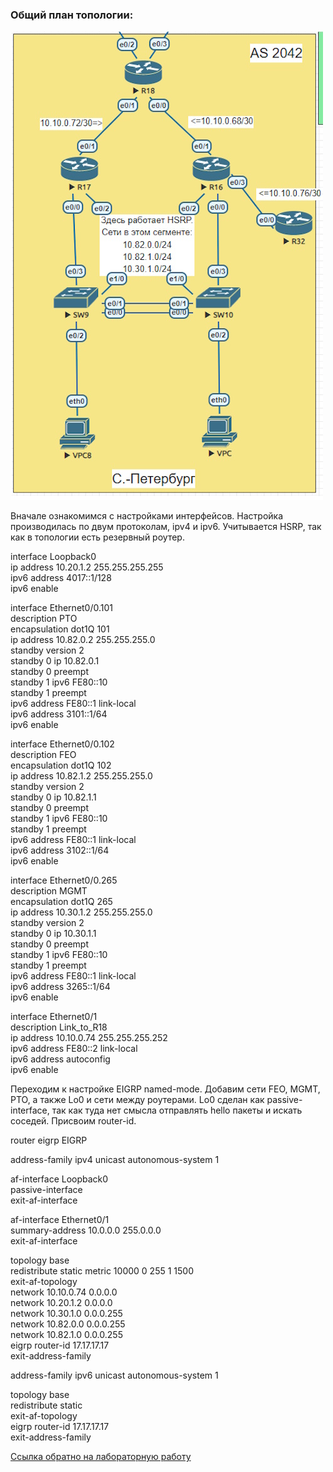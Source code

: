### Общий план топологии:
<img src='pic/top.jpg'>  

Вначале ознакомимся с настройками интерфейсов. Настройка производилась по двум протоколам, ipv4 и ipv6. Учитывается HSRP, так как в топологии есть резервный роутер.  

interface Loopback0  
 ip address 10.20.1.2 255.255.255.255  
 ipv6 address 4017::1/128  
 ipv6 enable  

interface Ethernet0/0.101  
 description PTO  
 encapsulation dot1Q 101  
 ip address 10.82.0.2 255.255.255.0  
 standby version 2  
 standby 0 ip 10.82.0.1  
 standby 0 preempt  
 standby 1 ipv6 FE80::10  
 standby 1 preempt  
 ipv6 address FE80::1 link-local  
 ipv6 address 3101::1/64  
 ipv6 enable  

interface Ethernet0/0.102  
 description FEO  
 encapsulation dot1Q 102  
 ip address 10.82.1.2 255.255.255.0  
 standby version 2  
 standby 0 ip 10.82.1.1  
 standby 0 preempt  
 standby 1 ipv6 FE80::10  
 standby 1 preempt  
 ipv6 address FE80::1 link-local  
 ipv6 address 3102::1/64  
 ipv6 enable  
           
interface Ethernet0/0.265  
 description MGMT  
 encapsulation dot1Q 265  
 ip address 10.30.1.2 255.255.255.0  
 standby version 2  
 standby 0 ip 10.30.1.1  
 standby 0 preempt  
 standby 1 ipv6 FE80::10  
 standby 1 preempt  
 ipv6 address FE80::1 link-local  
 ipv6 address 3265::1/64  
 ipv6 enable  
  
interface Ethernet0/1  
 description Link_to_R18  
 ip address 10.10.0.74 255.255.255.252  
 ipv6 address FE80::2 link-local  
 ipv6 address autoconfig  
 ipv6 enable  

 Переходим к настройке EIGRP named-mode. Добавим сети FEO, MGMT, PTO, а также Lo0 и сети между роутерами. Lo0 сделан как passive-interface, так как туда нет смысла отправлять hello пакеты и искать соседей. Присвоим router-id.  

 router eigrp EIGRP  
   
 address-family ipv4 unicast autonomous-system 1  
    
  af-interface Loopback0  
   passive-interface  
  exit-af-interface  
    
  af-interface Ethernet0/1  
   summary-address 10.0.0.0 255.0.0.0  
  exit-af-interface  
    
  topology base  
   redistribute static metric 10000 0 255 1 1500  
  exit-af-topology  
  network 10.10.0.74 0.0.0.0  
  network 10.20.1.2 0.0.0.0  
  network 10.30.1.0 0.0.0.255  
  network 10.82.0.0 0.0.0.255  
  network 10.82.1.0 0.0.0.255  
  eigrp router-id 17.17.17.17  
 exit-address-family  
   
 address-family ipv6 unicast autonomous-system 1  
    
  topology base  
   redistribute static  
  exit-af-topology  
  eigrp router-id 17.17.17.17  
 exit-address-family  



[Ссылка обратно на лабораторную работу](/labs/lab07/README.md#)